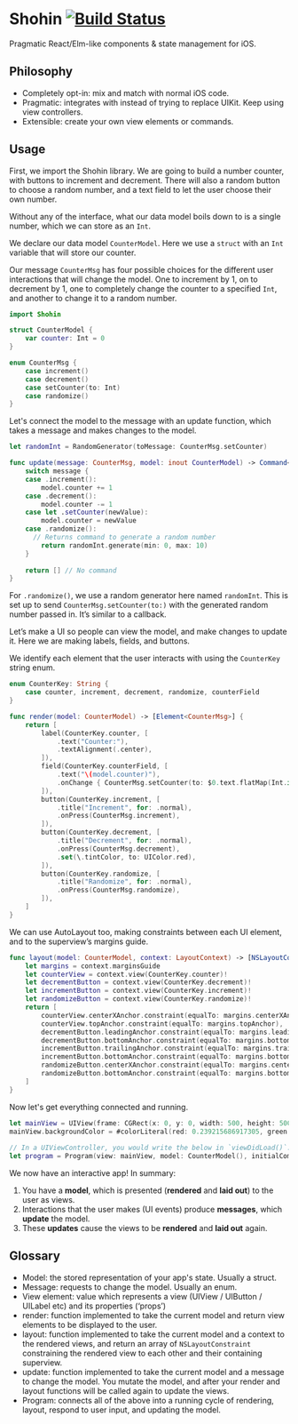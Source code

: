 # Shohin [![Build Status](https://travis-ci.org/RoyalIcing/Shohin.svg?branch=master)](https://travis-ci.org/RoyalIcing/Shohin)

Pragmatic React/Elm-like components & state management for iOS.

## Philosophy

- Completely opt-in: mix and match with normal iOS code.
- Pragmatic: integrates with instead of trying to replace UIKit. Keep using view controllers.
- Extensible: create your own view elements or commands.

## Usage

First, we import the Shohin library. We are going to build a number counter, with buttons to increment and decrement. There will also a random button to choose a random number, and a text field to let the user choose their own number.

Without any of the interface, what our data model boils down to is a single number, which we can store as an `Int`.

We declare our data model `CounterModel`. Here we use a `struct` with an `Int` variable that will store our counter.

Our message `CounterMsg` has four possible choices for the different user interactions that will change the model. One to increment by 1, on to decrement by 1, one to completely change the counter to a specified `Int`, and another to change it to a random number.

~~~swift
import Shohin

struct CounterModel {
	var counter: Int = 0
}

enum CounterMsg {
	case increment()
	case decrement()
	case setCounter(to: Int)
	case randomize()
}
~~~

Let's connect the model to the message with an update function, which takes a message and makes changes to the model.

~~~swift
let randomInt = RandomGenerator(toMessage: CounterMsg.setCounter)

func update(message: CounterMsg, model: inout CounterModel) -> Command<CounterMsg> {
	switch message {
	case .increment():
		model.counter += 1
	case .decrement():
		model.counter -= 1
	case let .setCounter(newValue):
		model.counter = newValue
	case .randomize():
	  // Returns command to generate a random number
		return randomInt.generate(min: 0, max: 10)
	}
	
	return [] // No command
}
~~~

For `.randomize()`, we use a random generator here named `randomInt`. This is set up to send `CounterMsg.setCounter(to:)` with the generated random number passed in. It’s similar to a callback.

Let’s make a UI so people can view the model, and make changes to update it. Here we are making labels, fields, and buttons.

We identify each element that the user interacts with using the `CounterKey` string enum.

~~~swift
enum CounterKey: String {
	case counter, increment, decrement, randomize, counterField
}

func render(model: CounterModel) -> [Element<CounterMsg>] {
	return [
		label(CounterKey.counter, [
			.text("Counter:"),
			.textAlignment(.center),
		]),
		field(CounterKey.counterField, [
			.text("\(model.counter)"),
			.onChange { CounterMsg.setCounter(to: $0.text.flatMap(Int.init) ?? 0) }
		]),
		button(CounterKey.increment, [
			.title("Increment", for: .normal),
			.onPress(CounterMsg.increment),
		]),
		button(CounterKey.decrement, [
			.title("Decrement", for: .normal),
			.onPress(CounterMsg.decrement),
			.set(\.tintColor, to: UIColor.red),
		]),
		button(CounterKey.randomize, [
			.title("Randomize", for: .normal),
			.onPress(CounterMsg.randomize),
		]),
	]
}
~~~

We can use AutoLayout too, making constraints between each UI element, and to the superview’s margins guide.

~~~swift
func layout(model: CounterModel, context: LayoutContext) -> [NSLayoutConstraint] {
	let margins = context.marginsGuide
	let counterView = context.view(CounterKey.counter)!
	let decrementButton = context.view(CounterKey.decrement)!
	let incrementButton = context.view(CounterKey.increment)!
	let randomizeButton = context.view(CounterKey.randomize)!
	return [
		counterView.centerXAnchor.constraint(equalTo: margins.centerXAnchor),
		counterView.topAnchor.constraint(equalTo: margins.topAnchor),
		decrementButton.leadingAnchor.constraint(equalTo: margins.leadingAnchor),
		decrementButton.bottomAnchor.constraint(equalTo: margins.bottomAnchor),
		incrementButton.trailingAnchor.constraint(equalTo: margins.trailingAnchor),
		incrementButton.bottomAnchor.constraint(equalTo: margins.bottomAnchor),
		randomizeButton.centerXAnchor.constraint(equalTo: margins.centerXAnchor),
		randomizeButton.bottomAnchor.constraint(equalTo: margins.bottomAnchor),
	]
}
~~~

Now let's get everything connected and running.

~~~swift
let mainView = UIView(frame: CGRect(x: 0, y: 0, width: 500, height: 500))
mainView.backgroundColor = #colorLiteral(red: 0.239215686917305, green: 0.674509823322296, blue: 0.968627452850342, alpha: 1.0)
		
// In a UIViewController, you would write the below in `viewDidLoad()`.
let program = Program(view: mainView, model: CounterModel(), initialCommand: [], update: update, render: render, layout: layout)
~~~

We now have an interactive app! In summary:

1. You have a **model**, which is presented (**rendered** and **laid out**) to the user as views.
2. Interactions that the user makes (UI events) produce **messages**, which **update** the model.
3. These **updates** cause the views to be **rendered** and **laid out** again.

## Glossary

- Model: the stored representation of your app's state. Usually a struct.
- Message: requests to change the model. Usually an enum.
- View element: value which represents a view (UIView / UIButton / UILabel etc) and its properties (‘props’)
- render: function implemented to take the current model and return view elements to be displayed to the user.
- layout: function implemented to take the current model and a context to the rendered views, and return an array of `NSLayoutConstraint` constraining the rendered view to each other and their containing superview.
- update: function implemented to take the current model and a message to change the model. You mutate the model, and after your render and layout functions will be called again to update the views.
- Program: connects all of the above into a running cycle of rendering, layout, respond to user input, and updating the model.
